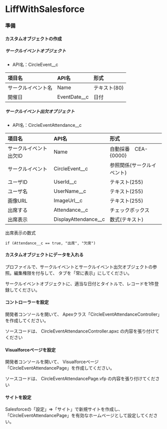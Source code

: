 # LiffWithSalesforce

### 準備

#### カスタムオブジェクトの作成

##### サークルイベントオブジェクト

* API名：CircleEvent__c

|項目名|API名|形式|
|:--|:--|:--|
|サークルイベント名|Name|テキスト(80)|
|開催日|EventDate__c|日付|

##### サークルイベント出欠オブジェクト

* API名：CircleEventAttendance__c

|項目名|API名|形式|
|:--|:--|:--|
|サークルイベント出欠ID|Name|自動採番　CEA-{0000}|
|サークルイベント|CircleEvent__c|参照関係(サークルイベント)|
|ユーザID|UserId__c|テキスト(255)|
|ユーザ名|UserName__c|テキスト(255)|
|画像URL|ImageUrl__c|テキスト(255)|
|出席する|Attendance__c|チェックボックス|
|出席表示|DisplayAttendance__c|数式(テキスト)|


出席表示の数式
```
if (Attendance__c == true, "出席", "欠席")
```

#### カスタムオブジェクトにデータを入れる
プロファイルで、サークルイベントとサークルイベント出欠オブジェクトの参照。編集権限を付与して、
タブを「常に表示」にしてください。

サークルイベントオブジェクトに、適当な日付とタイトルで、レコードを1件登録してください。

#### コントローラーを設定
開発者コンソールを開いて、
Apexクラス「CircleEventAttendanceController」を作成してください。

ソースコードは、
CircleEventAttendanceController.apxc
の内容を張り付けてください

#### Visualforceページを設定
開発者コンソールを開いて、
Visualforceページ「CircleEventAttendancePage」を作成してください。

ソースコードは、
CircleEventAttendancePage.vfp
の内容を張り付けてください

#### サイトを設定
Salesforceの「設定」⇒「サイト」で新規サイトを作成し、
「CircleEventAttendancePage」を有効なホームページとして設定してください。

